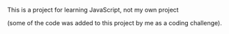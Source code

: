 This is a project for learning JavaScript, not my own project

(some of the code was added to this project by me as a coding challenge).
